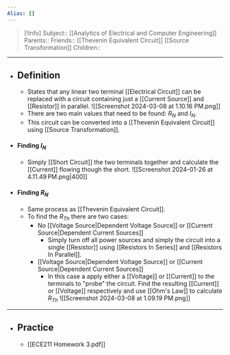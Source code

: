 ```yaml
---
Alias: []
---
```

> [!Info]
> Subject:: [[Analytics of Electrical and Computer Engineering]]
> Parents:: 
> Friends:: [[Thevenin Equivalent Circuit]] [[Source Transformation]]
> Children:: 
---
- ## Definition
	- States that any linear two terminal [[Electrical Circuit]] can be replaced with a circuit containing just a [[Current Source]] and [[Resistor]] in parallel.
	  ![[Screenshot 2024-03-08 at 1.10.16 PM.png]]
	- There are two main values that need to be found: $R_{N}$ and $I_{N}$.
	- This circuit can be converted into a [[Thevenin Equivalent Circuit]] using [[Source Transformation]].
- #### Finding $I_{N}$
	- Simply [[Short Circuit]] the two terminals together and calculate the [[Current]] flowing though the short.
	  ![[Screenshot 2024-01-26 at 4.11.49 PM.png|400]]
- #### Finding $R_{N}$
	- Same process as [[Thevenin Equivalent Circuit]].
	- To find the $R_{Th}$ there are two cases:
		- No [[Voltage Source|Dependent Voltage Source]] or [[Current Source|Dependent Current Sources]]
			- Simply turn off all power sources and simply the circuit into a single [[Resistor]] using [[Resistors In Series]] and [[Resistors In Parallel]].
		- [[Voltage Source|Dependent Voltage Source]] or [[Current Source|Dependent Current Sources]]
			- In this case a apply either a [[Voltage]] or [[Current]] to the terminals to "probe" the circuit. Find the resulting [[Current]] or [[Voltage]] respectively and use [[Ohm's Law]] to calculate $R_{Th}$
			  ![[Screenshot 2024-03-08 at 1.09.19 PM.png]]
---
- ## Practice
	- [[ECE211 Homework 3.pdf]]